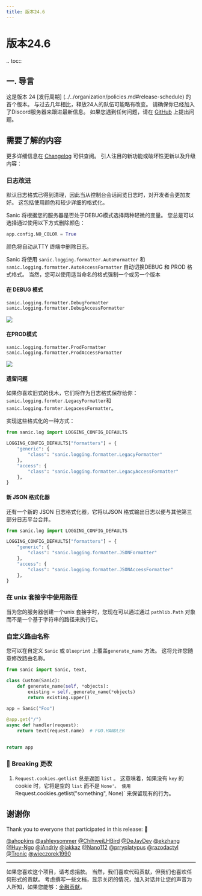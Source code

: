 ```yaml
---
title: 版本24.6
---
```


# 版本24.6

.. toc::

## 一. 导言

这是版本 24 [发行周期] (../../organization/policies.md#release-schedule) 的首个版本。  与过去几年相比，释放24人的队伍可能略有改变。 请确保你已经加入了Discord服务器来跟进最新信息。 如果您遇到任何问题，请在 [GitHub](https://github.com/sanic-org/sanic/issues/new/selecte) 上提出问题。

## 需要了解的内容

更多详细信息在 [Changelog](../changelog.html) 可供查阅。 引人注目的新功能或破坏性更新以及升级内容：

### 日志改进

默认日志格式已得到清理，因此当从控制台会话阅览日志时，对开发者会更加友好。 这包括使用颜色和较少详细的格式化。

Sanic 将根据您的服务器是否处于DEBUG模式选择两种轻微的变量。 您总是可以选择通过使用以下方式删除颜色：

```python
app.config.NO_COLOR = True
```

颜色将自动从TTY 终端中删除日志。

Sanic 将使用 `sanic.logging.formatter.AutoFormatter` 和 `sanic.logging.formatter.AutoAccessFormatter` 自动切换DEBUG 和 PROD 格式格式。 当然，您可以使用适当命名的格式强制一个或另一个版本

#### 在 DEBUG 模式

```python
sanic.logging.formatter.DebugFormatter
sanic.logging.formatter.DebugAccessFormatter
```

![](/assets/images/logging-dev.png)

#### 在PROD模式

```python
sanic.logging.formatter.ProdFormatter
sanic.logging.formatter.ProdAccessFormatter
```

![](/assets/images/logging-prod.png)

#### 遗留问题

如果你喜欢旧式的伐木，它们将作为日志格式保存给你：`sanic.logging.formter.LegacyFormatter`和`sanic.logging.formter.LegacessFormatter`。

实现这些格式化的一种方式：

```python
from sanic.log import LOGGING_CONFIG_DEFAULTS

LOGGING_CONFIG_DEFAULTS["formatters"] = {
    "generic": {
        "class": "sanic.logging.formatter.LegacyFormatter"
    },
    "access": {
        "class": "sanic.logging.formatter.LegacyAccessFormatter"
    },
}
```

#### 新 JSON 格式化器

还有一个新的 JSON 日志格式化器，它将以JSON 格式输出日志以便与其他第三部分日志平台合并。

```python
from sanic.log import LOGGING_CONFIG_DEFAULTS

LOGGING_CONFIG_DEFAULTS["formatters"] = {
    "generic": {
        "class": "sanic.logging.formatter.JSONFormatter"
    },
    "access": {
        "class": "sanic.logging.formatter.JSONAccessFormatter"
    },
}
```

### 在 unix 套接字中使用路径

当为您的服务器创建一个unix 套接字时，您现在可以通过通过 `pathlib.Path` 对象而不是一个基于字符串的路径来执行它。

### 自定义路由名称

您可以在自定义 `Sanic` 或 `Blueprint` 上覆盖`generate_name` 方法。 这将允许您随意修改路由名称。

```python
from sanic import Sanic, text,

class Custom(Sanic):
    def generate_name(self, *objects):
        existing = self._generate_name(*objects)
        return existing.upper()
        
app = Sanic("Foo")

@app.get("/")
async def handler(request):
    return text(request.name)  # FOO.HANDLER

    
return app
```

### 🚨 Breaking 更改

1. `Request.cookies.getlist` 总是返回 `list` 。 这意味着，如果没有 `key` 的 cookie 时，它将是空的 `list` 而不是 `None'。 使用 `Request.cookies.getlist("something", None)\` 来保留现有的行为。

## 谢谢你

Thank you to everyone that participated in this release: :clap:

[@ahopkins](https://github.com/ahopkins)
[@ashleysommer](https://github.com/ashleysommer)
[@ChihweiLHBird](https://github.com/ChihweiLHBird)
[@DeJayDev](https://github.com/DeJayDev)
[@ekzhang](https://github.com/ekzhang)
[@Huy-Ngo](https://github.com/Huy-Ngo)
[@iAndriy](https://github.com/iAndriy)
[@jakkaz](https://github.com/jakkaz)
[@Nano112](https://github.com/Nano112)
[@prryplatypus](https://github.com/prryplatypus)
[@razodactyl](https://github.com/razodactyl)
[@Tronic](https://github.com/Tronic)
[@wieczorek1990](https://github.com/wieczorek1990)

---

如果您喜欢这个项目，请考虑捐款。 当然，我们喜欢代码贡献，但我们也喜欢任何形式的贡献。 考虑撰写一些文档，显示关闭的情况，加入对话并让您的声音为人所知，如果您能够：[金融贡献](https://opencollective.com/sanic-org/)。

